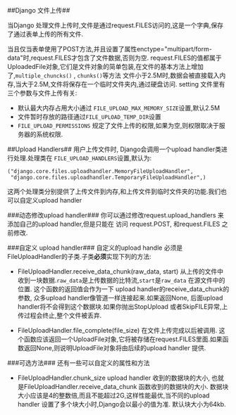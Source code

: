##Django 文件上传##

当Django 处理文件上传时,文件是通过request.FILES访问的,这是一个字典,保存了通过表单上传的所有文件.

当且仅当表单使用了POST方法,并且设置了属性enctype="multipart/form-data"时,request.FILES才包含了文件数据,否则为空.
request.FILES的值都属于UploadedFile对象,它们是文件对象的简单包装,在文件的基本方法上增加了,`multiple_chuncks()` , `chunks()`等方法
文件小于2.5M时,数据会被直接载入内存,当大于2.5M,文件将保存在一个临时文件夹内,通过硬盘访问.
setting 文件里有三个参数与文件上传有关:

- 默认最大内存占用大小通过 `FILE_UPLOAD_MAX_MEMORY_SIZE`设置,默认2.5M
- 文件暂时存放的路径通过`FILE_UPLOAD_TEMP_DIR`设置
- `FILE_UPLOAD_PERMISSIONS` 规定了文件上传的权限,如果为空,则权限取决于服务器的系统权限.

##Upload Handlers##
用户上传文件时, Django会调用一个upload handler类进行处理.处理类在
`FILE_UPLOAD_HANDLERS`设置,默认为:
```
("django.core.files.uploadhandler.MemoryFileUploadHandler",
 "django.core.files.uploadhandler.TemporaryFileUploadHandler",)
```
这两个处理类分别提供了上传文件到内存,和上传文件到临时文件夹的功能.我们也可以自定义upload handler

###动态修改upload handler###
你可以通过修改request.upload_handlers 来添加自己的upload handler,但是只能在 访问 request.POST, 和request.FILES 之前修改.

###自定义 upload handler###
自定义的upload handle 必须是FileUploadHandler的子类.子类**必须**实现下列的方法:

- FileUploadHandler.receive_data_chunk(raw_data, start)
  从上传的文件中收到一块数据.`raw_data`是上传数据的比特流,`start`是`raw_data`
  在源文件中的位置. 这个函数的返回值会作为一下 upload handler的receive_data_chunk的参数, 众多upload handler像管道一样连接起来.如果返回None, 后面upload handler将不会得到这个数据块.如果你抛出StopUpload 或者SkipFILE异常,上传过程会终止,整个文件被丢弃.

- FileUploadHandler.file_complete(file_size)
 在文件上传完成以后被调用. 这个函数应该返回一个UploadFile对象,它将被存储在request.FILES里面.如果函数返回None,则说明UploadFile对象将由后续的upload handler 提供.

###可选方法###
还有一些可以自定义的属性和方法
- FileUploadHandler.chunk_size upload handler 收到的数据块的大小, 也就是FileUploadHandler.receive_data_chunk 函数收到的数据块的大小.
数据块大小应该是4的整数倍,而且不能超过2G,这样性能最优,当不同的upload handler
设置了多个块大小时,Django会以最小的值为准. 默认块大小为64kb.


















